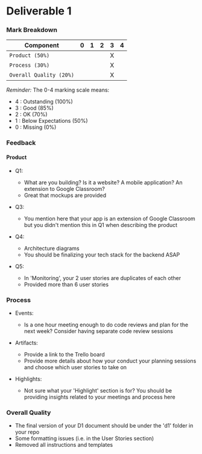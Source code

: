 # Deliverable 1

### Mark Breakdown

| Component   | 0    |  1   |  2   |  3   |  4   |
| ----------- | ---- | ---- | ---- | ---- | ---- |
| `Product (50%)` |  |   |   | X |   |
| `Process (30%)` |  |   |  | X |   |
| `Overall Quality (20%)` |   |   |  |  X |   |


_Reminder:_ The 0-4 marking scale means:

 * 4 : Outstanding (100%)
 * 3 : Good (85%)
 * 2 : OK (70%)
 * 1 : Below Expectations (50%)
 * 0 : Missing (0%)

### Feedback

#### Product

- Q1: 
    - What are you building? Is it a website? A mobile application? An extension to Google Classroom?
    - Great that mockups are provided

- Q3:
    - You mention here that your app is an extension of Google Classroom but you didn't mention this in Q1 when describing the product 

- Q4:
    - Architecture diagrams 
    - You should be finalizing your tech stack for the backend ASAP
    
- Q5: 
    - In 'Monitoring', your 2 user stories are duplicates of each other
    - Provided more than 6 user stories

### Process

- Events: 
    - Is a one hour meeting enough to do code reviews and plan for the next week? Consider having separate code review sessions

- Artifacts: 
    - Provide a link to the Trello board 
    - Provide more details about how your conduct your planning sessions and choose which user stories to take on 

- Highlights: 
    - Not sure what your 'Highlight' section is for? You should be providing insights related to your meetings and process here

### Overall Quality

- The final version of your D1 document should be under the 'd1' folder in your repo
- Some formatting issues (i.e. in the User Stories section)
- Removed all instructions and templates
